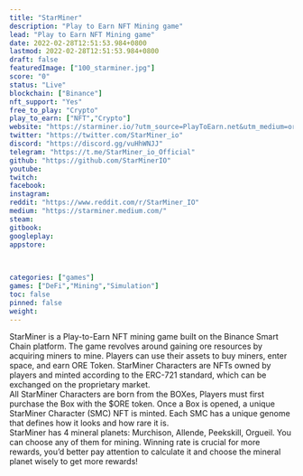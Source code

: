 ```yaml
---
title: "StarMiner"
description: "Play to Earn NFT Mining game"
lead: "Play to Earn NFT Mining game"
date: 2022-02-28T12:51:53.984+0800
lastmod: 2022-02-28T12:51:53.984+0800
draft: false
featuredImage: ["100_starminer.jpg"]
score: "0"
status: "Live"
blockchain: ["Binance"]
nft_support: "Yes"
free_to_play: "Crypto"
play_to_earn: ["NFT","Crypto"]
website: "https://starminer.io/?utm_source=PlayToEarn.net&utm_medium=organic&utm_campaign=gamepage"
twitter: "https://twitter.com/StarMiner_io"
discord: "https://discord.gg/vuHhWNJJ"
telegram: "https://t.me/StarMiner_io_Official"
github: "https://github.com/StarMinerIO"
youtube: 
twitch: 
facebook: 
instagram: 
reddit: "https://www.reddit.com/r/StarMiner_IO"
medium: "https://starminer.medium.com/"
steam: 
gitbook: 
googleplay: 
appstore: 

  
    
categories: ["games"]
games: ["DeFi","Mining","Simulation"]
toc: false
pinned: false
weight: 
---
```

StarMiner is a Play-to-Earn NFT mining game built on the Binance Smart Chain platform. The game revolves around gaining ore resources by acquiring miners to mine. Players can use their assets to buy miners, enter space, and earn ORE Token. StarMiner Characters are NFTs owned by players and minted according to the ERC-721 standard, which can be exchanged on the proprietary market.<br> All StarMiner Characters are born from the BOXes, Players must first purchase the Box with the $ORE token. Once a Box is opened, a unique StarMiner Character (SMC) NFT is minted. Each SMC has a unique genome that defines how it looks and how rare it is.<br> StarMiner has 4 mineral planets: Murchison, Allende, Peekskill, Orgueil. You can choose any of them for mining. Winning rate is crucial for more rewards, you’d better pay attention to calculate it and choose the mineral planet wisely to get more rewards!